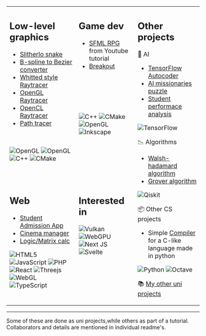 <table>
<tr>
<td valign="top">
 
## Low-level graphics
* [SlitherIo snake](https://github.com/aeoden96/opengl_slitherio) 
* [B-spline to Bezier converter](https://github.com/aeoden96-uni/b_spline_converter)
* [Whitted style Raytracer](https://github.com/aeoden96-cg/whitted)
* [OpenGL Raytracer](https://github.com/aeoden96-cg/masters-ray-tracing-ogl)
* [OpenCL Raytracer](https://github.com/aeoden96-cg/masters-ray-tracing-ocl)
* [Path tracer](https://github.com/aeoden96-cg/masters-ray-tracing)
 
 <br>
 
 ![OpenGL](https://img.shields.io/badge/OpenGL-%23FFFFFF.svg?style=for-the-badge&logo=opengl)
 ![OpenGL](https://img.shields.io/badge/OpenCL-%23FFFFFF.svg?style=for-the-badge&color=blue)
 ![C++](https://img.shields.io/badge/c++-%2300599C.svg?style=for-the-badge&logo=c%2B%2B&logoColor=white)
 ![CMake](https://img.shields.io/badge/CMake-%23008FBA.svg?style=for-the-badge&logo=cmake&logoColor=white)

 
</td>
<td valign="top">
 
## Game dev
 * [SFML RPG](https://github.com/aeoden96/SFML_RPG) from Youtube tutorial
 * [Breakout](https://github.com/aeoden96/breakout_game)
 
  <br> <br> <br> <br>
 
 ![C++](https://img.shields.io/badge/c++-%2300599C.svg?style=for-the-badge&logo=c%2B%2B&logoColor=white)
 ![CMake](https://img.shields.io/badge/CMake-%23008FBA.svg?style=for-the-badge&logo=cmake&logoColor=white)
 ![OpenGL](https://img.shields.io/badge/SFML-%23FFFFFF.svg?style=for-the-badge&color=green)
 ![Inkscape](https://img.shields.io/badge/Inkscape-e0e0e0?style=for-the-badge&logo=inkscape&logoColor=080A13)
 
</td>
<td rowspan="2" valign="top">
 
## Other projects
 
 :thought_balloon: AI
 * [TensorFlow Autocoder](https://github.com/aeoden96-uni/TF_autocoder)
 * [AI missionaries puzzle](https://github.com/aeoden96-uni/AI_missionaries)
 * [Student performace analysis](https://github.com/aeoden96-uni/student_performance)
 
 ![TensorFlow](https://img.shields.io/badge/TensorFlow-%23FF6F00.svg?style=for-the-badge&logo=TensorFlow&logoColor=white)


 
📉 Algorithms
* [Walsh-hadamard algorithm](https://github.com/aeoden96-uni/walsh_hadamard_alg_analysis)
* [Grover algorithm](https://github.com/aeoden96-uni/grover_algorithm)
 
 ![Qiskit](https://img.shields.io/badge/Qiskit-%236929C4.svg?style=for-the-badge&logo=Qiskit&logoColor=white)
 
 📦 Other CS projects
* Simple [Compiler](https://github.com/aeoden96-uni/py_compiler) for a C-like language made in python
 
 ![Python](https://img.shields.io/badge/python-3670A0?style=for-the-badge&logo=python&logoColor=ffdd54)
 ![Octave](https://img.shields.io/badge/OCTAVE-darkblue?style=for-the-badge&logo=octave&logoColor=fcd683)
  
:books: [My other uni projects](https://github.com/aeoden96-uni)
 
 
</tr>

<tr>
<td valign="top">

## Web
* [ Student Admission App](https://github.com/aeoden96-uni/DB_project)
* [ Cinema manager](https://github.com/aeoden96-uni/cinema_manager) 
* [ Logic/Matrix calc](https://github.com/aeoden96-uni/java_project)
 

 
 ![HTML5](https://img.shields.io/badge/html5-%23E34F26.svg?style=for-the-badge&logo=html5&logoColor=white)
 ![JavaScript](https://img.shields.io/badge/javascript-%23323330.svg?style=for-the-badge&logo=javascript&logoColor=%23F7DF1E)
 ![PHP](https://img.shields.io/badge/php-%23777BB4.svg?style=for-the-badge&logo=php&logoColor=white)
 ![React](https://img.shields.io/badge/react-%2320232a.svg?style=for-the-badge&logo=react&logoColor=%2361DAFB)
 ![Threejs](https://img.shields.io/badge/threejs-black?style=for-the-badge&logo=three.js&logoColor=white)
 ![WebGL](https://img.shields.io/badge/WebGL-990000?logo=webgl&logoColor=white&style=for-the-badge)
 ![TypeScript](https://img.shields.io/badge/typescript-%23007ACC.svg?style=for-the-badge&logo=typescript&logoColor=white)
 
</td>
<td valign="top">
 
## Interested in
 
 ![Vulkan](https://img.shields.io/badge/Vulkan-%23FFFFFF.svg?style=for-the-badge&color=red)
 ![WebGPU](https://img.shields.io/badge/WebGPU-%23FFFFFF.svg?style=for-the-badge&color=blue)
 ![Next JS](https://img.shields.io/badge/Next-black?style=for-the-badge&logo=next.js&logoColor=white)
 ![Svelte](https://img.shields.io/badge/svelte-%23f1413d.svg?style=for-the-badge&logo=svelte&logoColor=white)
 

 
</td>

</tr>
</table>

***

Some of these are done as uni projects,while others as part of a tutorial. Collaborators and details are mentioned in individual readme's.





